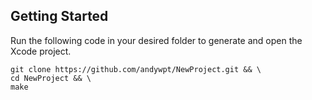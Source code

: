 ## Getting Started
Run the following code in your desired folder to generate and open the Xcode project.
```
git clone https://github.com/andywpt/NewProject.git && \
cd NewProject && \
make
```
